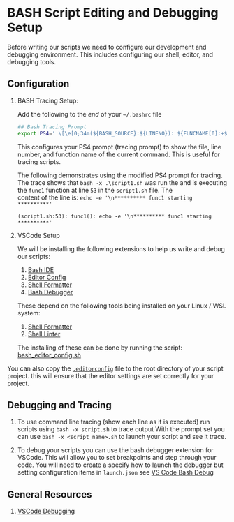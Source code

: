 # BASH Script Editing and Debugging Setup

Before writing our scripts we need to configure our development and debugging
environment. This includes configuring our shell, editor, and debugging tools.

## Configuration

1. BASH Tracing Setup:

   Add the following to the _end_ of your `~/.bashrc` file

   ```bash
   ## Bash Tracing Prompt
   export PS4=' \[\e[0;34m(${BASH_SOURCE}:${LINENO}): ${FUNCNAME[0]:+${FUNCNAME[0]}(): }\e[m\]'

   ```

   This configures your PS4 prompt (tracing prompt) to show the file, line
   number, and function name of the current command. This is useful for tracing
   scripts.

   The following demonstrates using the modified PS4 prompt for tracing.
   The trace shows that `bash -x .\script1.sh` was run the and is executing the
   `func1` function at line `53` in the `script1.sh` file. The  
   content of the line is: `echo -e '\n********** func1 starting **********'`

   ```log
   (script1.sh:53): func1(): echo -e '\n********** func1 starting **********'
   ```

1. VSCode Setup

   We will be installing the following extensions to help us write and debug our
   scripts:

   1. [Bash IDE](https://marketplace.visualstudio.com/items?itemName=mads-hartmann.bash-ide-vscode)
   1. [Editor Config](https://marketplace.visualstudio.com/items?itemName=EditorConfig.EditorConfig)
   1. [Shell Formatter](https://marketplace.visualstudio.com/items?itemName=mkhl.shfmt)
   1. [Bash Debugger](https://marketplace.visualstudio.com/items?itemName=rogalmic.bash-debug)

   These depend on the following tools being installed on your Linux / WSL system:

   1. [Shell Formatter](https://github.com/mvdan/sh)
   1. [Shell Linter](https://www.shellcheck.net/)

   The installing of these can be done by running the script:
   [bash_editor_config.sh](../utility/bash_editor_config.sh)


  You can also copy the [`.editorconfig`](.editorconfig) file to the root directory of your script project.
  this will ensure that the editor settings are set correctly for your project.

## Debugging and Tracing

1. To use command line tracing (show each line as it is executed) run scripts
   using `bash -x script.sh` to trace output With the prompt set you can use
   `bash -x <script_name>.sh` to launch your script and see it trace.

1. To debug your scripts you can use the bash debugger extension for VSCode.
   This will allow you to set breakpoints and step through your code. You will
   need to create a specify how to launch the debugger but setting configuration
   items in `launch.json` see
   [VS Code Bash Debug](https://marketplace.visualstudio.com/items?itemName=rogalmic.bash-debug)

## General Resources

1. [VSCode Debugging](https://code.visualstudio.com/docs/editor/debugging)
